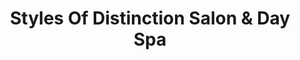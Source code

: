 ---
title: "Styles Of Distinction Salon & Day Spa"
url: /amarillo/styles-of-distinction-salon-and-day-spa/
shop: beauty
---